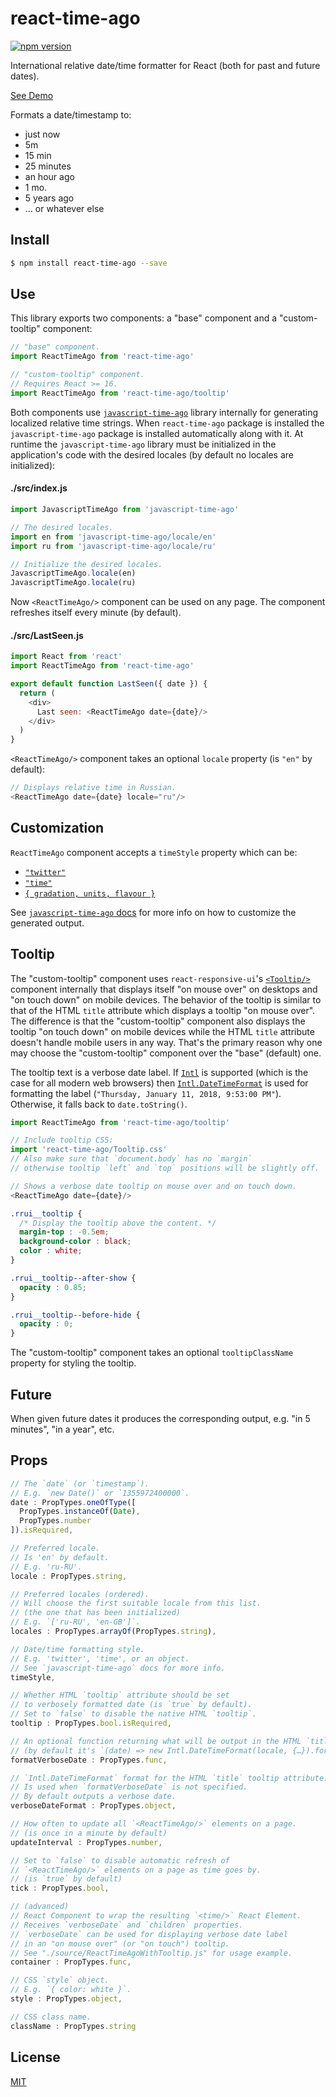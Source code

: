 # react-time-ago

[![npm version](https://img.shields.io/npm/v/react-time-ago.svg?style=flat-square)](https://www.npmjs.com/package/react-time-ago)

International relative date/time formatter for React (both for past and future dates).

[See Demo](https://catamphetamine.github.io/react-time-ago/)

Formats a date/timestamp to:

  * just now
  * 5m
  * 15 min
  * 25 minutes
  * an hour ago
  * 1 mo.
  * 5 years ago
  * … or whatever else

## Install

```sh
$ npm install react-time-ago --save
```

## Use

This library exports two components: a "base" component and a "custom-tooltip" component:

```js
// "base" component.
import ReactTimeAgo from 'react-time-ago'

// "custom-tooltip" component.
// Requires React >= 16.
import ReactTimeAgo from 'react-time-ago/tooltip'
```

Both components use [`javascript-time-ago`](https://github.com/catamphetamine/javascript-time-ago) library internally for generating localized relative time strings. When `react-time-ago` package is installed the `javascript-time-ago` package is installed automatically along with it. At runtime the `javascript-time-ago` library must be initialized in the application's code with the desired locales (by default no locales are initialized):

#### ./src/index.js

```js
import JavascriptTimeAgo from 'javascript-time-ago'

// The desired locales.
import en from 'javascript-time-ago/locale/en'
import ru from 'javascript-time-ago/locale/ru'

// Initialize the desired locales.
JavascriptTimeAgo.locale(en)
JavascriptTimeAgo.locale(ru)
```

Now `<ReactTimeAgo/>` component can be used on any page. The component refreshes itself every minute (by default).

#### ./src/LastSeen.js

```js
import React from 'react'
import ReactTimeAgo from 'react-time-ago'

export default function LastSeen({ date }) {
  return (
    <div>
      Last seen: <ReactTimeAgo date={date}/>
    </div>
  )
}
```

`<ReactTimeAgo/>` component takes an optional `locale` property (is `"en"` by default):

```js
// Displays relative time in Russian.
<ReactTimeAgo date={date} locale="ru"/>
```

## Customization

`ReactTimeAgo` component accepts a `timeStyle` property which can be:

  * [`"twitter"`](https://github.com/catamphetamine/javascript-time-ago#twitter-style)
  * [`"time"`](https://github.com/catamphetamine/javascript-time-ago#just-time-style)
  * [`{ gradation, units, flavour }`](https://github.com/catamphetamine/javascript-time-ago#customization)

See [`javascript-time-ago` docs](https://github.com/catamphetamine/javascript-time-ago#advanced) for more info on how to customize the generated output.

## Tooltip

The "custom-tooltip" component uses `react-responsive-ui`'s [`<Tooltip/>`](https://catamphetamine.github.io/react-responsive-ui/#tooltip) component internally that displays itself "on mouse over" on desktops and "on touch down" on mobile devices. The behavior of the tooltip is similar to that of the HTML `title` attribute which displays a tooltip "on mouse over". The difference is that the "custom-tooltip" component also displays the tooltip "on touch down" on mobile devices while the HTML `title` attribute doesn't handle mobile users in any way. That's the primary reason why one may choose the "custom-tooltip" component over the "base" (default) one.

The tooltip text is a verbose date label. If [`Intl`](https://caniuse.com/#search=intl) is supported (which is the case for all modern web browsers) then [`Intl.DateTimeFormat`](https://developer.mozilla.org/docs/Web/JavaScript/Reference/Global_Objects/DateTimeFormat) is used for formatting the label (`"Thursday, January 11, 2018, 9:53:00 PM"`). Otherwise, it falls back to `date.toString()`.

```js
import ReactTimeAgo from 'react-time-ago/tooltip'

// Include tooltip CSS:
import 'react-time-ago/Tooltip.css'
// Also make sure that `document.body` has no `margin`
// otherwise tooltip `left` and `top` positions will be slightly off.

// Shows a verbose date tooltip on mouse over and on touch down.
<ReactTimeAgo date={date}/>
```

```css
.rrui__tooltip {
  /* Display the tooltip above the content. */
  margin-top : -0.5em;
  background-color : black;
  color : white;
}

.rrui__tooltip--after-show {
  opacity : 0.85;
}

.rrui__tooltip--before-hide {
  opacity : 0;
}
```

The "custom-tooltip" component takes an optional `tooltipClassName` property for styling the tooltip.

## Future

When given future dates it produces the corresponding output, e.g. "in 5 minutes", "in a year", etc.

<!--
## ES6

This library uses ES6 `Set` so any ES6 polyfill for `Set` is required (e.g. `import 'babel-polyfill'` or `import 'core-js/fn/set'`).
-->

## Props

```js
// The `date` (or `timestamp`).
// E.g. `new Date()` or `1355972400000`.
date : PropTypes.oneOfType([
  PropTypes.instanceOf(Date),
  PropTypes.number
]).isRequired,

// Preferred locale.
// Is 'en' by default.
// E.g. 'ru-RU'.
locale : PropTypes.string,

// Preferred locales (ordered).
// Will choose the first suitable locale from this list.
// (the one that has been initialized)
// E.g. `['ru-RU', 'en-GB']`.
locales : PropTypes.arrayOf(PropTypes.string),

// Date/time formatting style.
// E.g. 'twitter', 'time', or an object.
// See `javascript-time-ago` docs for more info.
timeStyle,

// Whether HTML `tooltip` attribute should be set
// to verbosely formatted date (is `true` by default).
// Set to `false` to disable the native HTML `tooltip`.
tooltip : PropTypes.bool.isRequired,

// An optional function returning what will be output in the HTML `title` tooltip attribute.
// (by default it's `(date) => new Intl.DateTimeFormat(locale, {…}).format(date)`)
formatVerboseDate : PropTypes.func,

// `Intl.DateTimeFormat` format for the HTML `title` tooltip attribute.
// Is used when `formatVerboseDate` is not specified.
// By default outputs a verbose date.
verboseDateFormat : PropTypes.object,

// How often to update all `<ReactTimeAgo/>` elements on a page.
// (is once in a minute by default)
updateInterval : PropTypes.number,

// Set to `false` to disable automatic refresh of
// `<ReactTimeAgo/>` elements on a page as time goes by.
// (is `true` by default)
tick : PropTypes.bool,

// (advanced)
// React Component to wrap the resulting `<time/>` React Element.
// Receives `verboseDate` and `children` properties.
// `verboseDate` can be used for displaying verbose date label
// in an "on mouse over" (or "on touch") tooltip.
// See "./source/ReactTimeAgoWithTooltip.js" for usage example.
container : PropTypes.func,

// CSS `style` object.
// E.g. `{ color: white }`.
style : PropTypes.object,

// CSS class name.
className : PropTypes.string
```

## License

[MIT](LICENSE)
